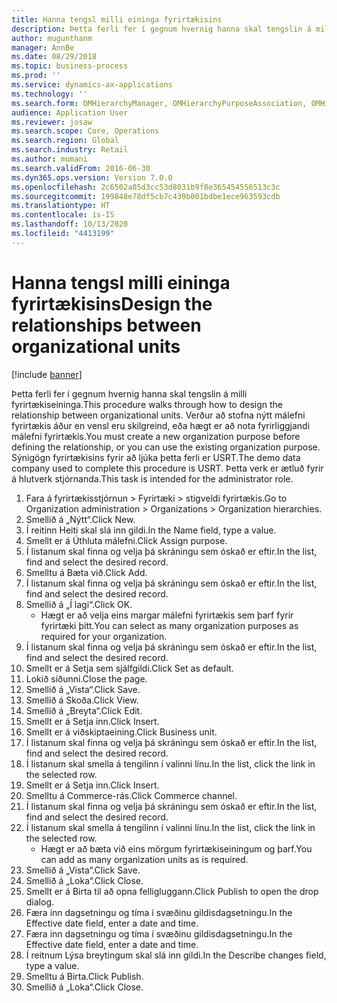 ```yaml
---
title: Hanna tengsl milli eininga fyrirtækisins
description: Þetta ferli fer í gegnum hvernig hanna skal tengslin á milli fyrirtækiseininga.
author: mugunthanm
manager: AnnBe
ms.date: 08/29/2018
ms.topic: business-process
ms.prod: ''
ms.service: dynamics-ax-applications
ms.technology: ''
ms.search.form: OMHierarchyManager, OMHierarchyPurposeAssociation, OMHierarchySelection, HierarchyDesigner, OMNodeSelection,  HierarchyPublishAndCloseForm
audience: Application User
ms.reviewer: josaw
ms.search.scope: Core, Operations
ms.search.region: Global
ms.search.industry: Retail
ms.author: mumani
ms.search.validFrom: 2016-06-30
ms.dyn365.ops.version: Version 7.0.0
ms.openlocfilehash: 2c6502a05d3cc53d8031b9f8e365454556513c3c
ms.sourcegitcommit: 199848e78df5cb7c439b001bdbe1ece963593cdb
ms.translationtype: HT
ms.contentlocale: is-IS
ms.lasthandoff: 10/13/2020
ms.locfileid: "4413199"
---
```

# <a name="design-the-relationships-between-organizational-units"></a><span data-ttu-id="5ec6a-103">Hanna tengsl milli eininga fyrirtækisins</span><span class="sxs-lookup"><span data-stu-id="5ec6a-103">Design the relationships between organizational units</span></span>

[!include [banner](../includes/banner.md)]

<span data-ttu-id="5ec6a-104">Þetta ferli fer í gegnum hvernig hanna skal tengslin á milli fyrirtækiseininga.</span><span class="sxs-lookup"><span data-stu-id="5ec6a-104">This procedure walks through how to design the relationship between organizational units.</span></span> <span data-ttu-id="5ec6a-105">Verður að stofna nýtt málefni fyrirtækis áður en vensl eru skilgreind, eða hægt er að nota fyrirliggjandi málefni fyrirtækis.</span><span class="sxs-lookup"><span data-stu-id="5ec6a-105">You must create a new organization purpose before defining the relationship, or you can use the existing organization purpose.</span></span> <span data-ttu-id="5ec6a-106">Sýnigögn fyrirtækisins fyrir að ljúka þetta ferli er USRT.</span><span class="sxs-lookup"><span data-stu-id="5ec6a-106">The demo data company used to complete this procedure is USRT.</span></span> <span data-ttu-id="5ec6a-107">Þetta verk er ætluð fyrir á hlutverk stjórnanda.</span><span class="sxs-lookup"><span data-stu-id="5ec6a-107">This task is intended for the administrator role.</span></span>

1. <span data-ttu-id="5ec6a-108">Fara á fyrirtækisstjórnun > Fyrirtæki > stigveldi fyrirtækis.</span><span class="sxs-lookup"><span data-stu-id="5ec6a-108">Go to Organization administration > Organizations > Organization hierarchies.</span></span>
2. <span data-ttu-id="5ec6a-109">Smellið á „Nýtt“.</span><span class="sxs-lookup"><span data-stu-id="5ec6a-109">Click New.</span></span>
3. <span data-ttu-id="5ec6a-110">Í reitinn Heiti skal slá inn gildi.</span><span class="sxs-lookup"><span data-stu-id="5ec6a-110">In the Name field, type a value.</span></span>
4. <span data-ttu-id="5ec6a-111">Smellt er á Úthluta málefni.</span><span class="sxs-lookup"><span data-stu-id="5ec6a-111">Click Assign purpose.</span></span>
5. <span data-ttu-id="5ec6a-112">Í listanum skal finna og velja þá skráningu sem óskað er eftir.</span><span class="sxs-lookup"><span data-stu-id="5ec6a-112">In the list, find and select the desired record.</span></span>
6. <span data-ttu-id="5ec6a-113">Smelltu á Bæta við.</span><span class="sxs-lookup"><span data-stu-id="5ec6a-113">Click Add.</span></span>
7. <span data-ttu-id="5ec6a-114">Í listanum skal finna og velja þá skráningu sem óskað er eftir.</span><span class="sxs-lookup"><span data-stu-id="5ec6a-114">In the list, find and select the desired record.</span></span>
8. <span data-ttu-id="5ec6a-115">Smellið á „Í lagi“.</span><span class="sxs-lookup"><span data-stu-id="5ec6a-115">Click OK.</span></span>
    * <span data-ttu-id="5ec6a-116">Hægt er að velja eins margar málefni fyrirtækis sem þarf fyrir fyrirtæki þitt.</span><span class="sxs-lookup"><span data-stu-id="5ec6a-116">You can select as many organization purposes as required for your organization.</span></span>  
9. <span data-ttu-id="5ec6a-117">Í listanum skal finna og velja þá skráningu sem óskað er eftir.</span><span class="sxs-lookup"><span data-stu-id="5ec6a-117">In the list, find and select the desired record.</span></span>
10. <span data-ttu-id="5ec6a-118">Smellt er á Setja sem sjálfgildi.</span><span class="sxs-lookup"><span data-stu-id="5ec6a-118">Click Set as default.</span></span>
11. <span data-ttu-id="5ec6a-119">Lokið síðunni.</span><span class="sxs-lookup"><span data-stu-id="5ec6a-119">Close the page.</span></span>
12. <span data-ttu-id="5ec6a-120">Smellið á „Vista“.</span><span class="sxs-lookup"><span data-stu-id="5ec6a-120">Click Save.</span></span>
13. <span data-ttu-id="5ec6a-121">Smellið á Skoða.</span><span class="sxs-lookup"><span data-stu-id="5ec6a-121">Click View.</span></span>
14. <span data-ttu-id="5ec6a-122">Smellið á „Breyta“.</span><span class="sxs-lookup"><span data-stu-id="5ec6a-122">Click Edit.</span></span>
15. <span data-ttu-id="5ec6a-123">Smellt er á Setja inn.</span><span class="sxs-lookup"><span data-stu-id="5ec6a-123">Click Insert.</span></span>
16. <span data-ttu-id="5ec6a-124">Smellt er á viðskiptaeining.</span><span class="sxs-lookup"><span data-stu-id="5ec6a-124">Click Business unit.</span></span>
17. <span data-ttu-id="5ec6a-125">Í listanum skal finna og velja þá skráningu sem óskað er eftir.</span><span class="sxs-lookup"><span data-stu-id="5ec6a-125">In the list, find and select the desired record.</span></span>
18. <span data-ttu-id="5ec6a-126">Í listanum skal smella á tengilinn í valinni línu.</span><span class="sxs-lookup"><span data-stu-id="5ec6a-126">In the list, click the link in the selected row.</span></span>
19. <span data-ttu-id="5ec6a-127">Smellt er á Setja inn.</span><span class="sxs-lookup"><span data-stu-id="5ec6a-127">Click Insert.</span></span>
20. <span data-ttu-id="5ec6a-128">Smelltu á Commerce-rás.</span><span class="sxs-lookup"><span data-stu-id="5ec6a-128">Click Commerce channel.</span></span>
21. <span data-ttu-id="5ec6a-129">Í listanum skal finna og velja þá skráningu sem óskað er eftir.</span><span class="sxs-lookup"><span data-stu-id="5ec6a-129">In the list, find and select the desired record.</span></span>
22. <span data-ttu-id="5ec6a-130">Í listanum skal smella á tengilinn í valinni línu.</span><span class="sxs-lookup"><span data-stu-id="5ec6a-130">In the list, click the link in the selected row.</span></span>
    * <span data-ttu-id="5ec6a-131">Hægt er að bæta við eins mörgum fyrirtækiseiningum og þarf.</span><span class="sxs-lookup"><span data-stu-id="5ec6a-131">You can add as many organization units as is required.</span></span>  
23. <span data-ttu-id="5ec6a-132">Smellið á „Vista“.</span><span class="sxs-lookup"><span data-stu-id="5ec6a-132">Click Save.</span></span>
24. <span data-ttu-id="5ec6a-133">Smellið á „Loka“.</span><span class="sxs-lookup"><span data-stu-id="5ec6a-133">Click Close.</span></span>
25. <span data-ttu-id="5ec6a-134">Smellt er á Birta til að opna felligluggann.</span><span class="sxs-lookup"><span data-stu-id="5ec6a-134">Click Publish to open the drop dialog.</span></span>
26. <span data-ttu-id="5ec6a-135">Færa inn dagsetningu og tíma í svæðinu gildisdagsetningu.</span><span class="sxs-lookup"><span data-stu-id="5ec6a-135">In the Effective date field, enter a date and time.</span></span>
27. <span data-ttu-id="5ec6a-136">Færa inn dagsetningu og tíma í svæðinu gildisdagsetningu.</span><span class="sxs-lookup"><span data-stu-id="5ec6a-136">In the Effective date field, enter a date and time.</span></span>
28. <span data-ttu-id="5ec6a-137">Í reitnum Lýsa breytingum skal slá inn gildi.</span><span class="sxs-lookup"><span data-stu-id="5ec6a-137">In the Describe changes field, type a value.</span></span>
29. <span data-ttu-id="5ec6a-138">Smelltu á Birta.</span><span class="sxs-lookup"><span data-stu-id="5ec6a-138">Click Publish.</span></span>
30. <span data-ttu-id="5ec6a-139">Smellið á „Loka“.</span><span class="sxs-lookup"><span data-stu-id="5ec6a-139">Click Close.</span></span>

